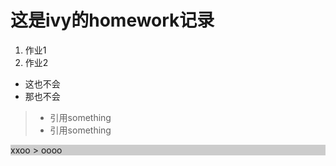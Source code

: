 <head>
  <style>
    .blc {
      width: 100%;
      background-color: #ccc;
    }
  </style>
</head>  


# 这是ivy的homework记录

1. 作业1
2. 作业2
  - 这也不会
  - 那也不会

> - 引用something
> - 引用something

<div class="blc">
  xxoo
  > oooo
</div>

